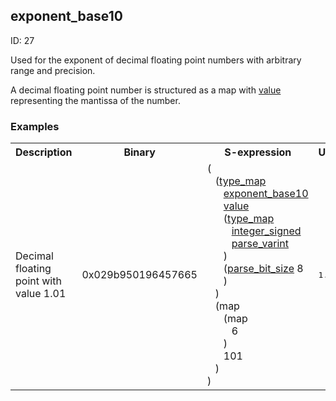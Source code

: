 ## exponent_base10

ID: 27

Used for the exponent of decimal floating point numbers with arbitrary range and precision.

A decimal floating point number is structured as a map with [value](./value.md) representing the mantissa of the number.

### Examples

<table><tr><th>Description</th><th>Binary</th><th>S-expression</th><th>Unpacked</th></tr><tr><td>Decimal floating point with value 1.01</td><td>0x029b950196457665</td><td>(<br>&nbsp;&nbsp;&nbsp;(<a href="./type_map.md">type_map</a> <br>&nbsp;&nbsp;&nbsp;&nbsp;&nbsp;&nbsp;<a href="./exponent_base10.md">exponent_base10</a> <br>&nbsp;&nbsp;&nbsp;&nbsp;&nbsp;&nbsp;<a href="./value.md">value</a> <br>&nbsp;&nbsp;&nbsp;&nbsp;&nbsp;&nbsp;(<a href="./type_map.md">type_map</a> <br>&nbsp;&nbsp;&nbsp;&nbsp;&nbsp;&nbsp;&nbsp;&nbsp;&nbsp;<a href="./integer_signed.md">integer_signed</a> <br>&nbsp;&nbsp;&nbsp;&nbsp;&nbsp;&nbsp;&nbsp;&nbsp;&nbsp;<a href="./parse_varint.md">parse_varint</a><br>&nbsp;&nbsp;&nbsp;&nbsp;&nbsp;&nbsp;) <br>&nbsp;&nbsp;&nbsp;&nbsp;&nbsp;&nbsp;(<a href="./parse_bit_size.md">parse_bit_size</a> 8<br>&nbsp;&nbsp;&nbsp;&nbsp;&nbsp;&nbsp;)<br>&nbsp;&nbsp;&nbsp;) <br>&nbsp;&nbsp;&nbsp;(map <br>&nbsp;&nbsp;&nbsp;&nbsp;&nbsp;&nbsp;(map <br>&nbsp;&nbsp;&nbsp;&nbsp;&nbsp;&nbsp;&nbsp;&nbsp;&nbsp;6<br>&nbsp;&nbsp;&nbsp;&nbsp;&nbsp;&nbsp;) <br>&nbsp;&nbsp;&nbsp;&nbsp;&nbsp;&nbsp;101<br>&nbsp;&nbsp;&nbsp;)<br>)</td><td><pre>1.01</pre></td></table>